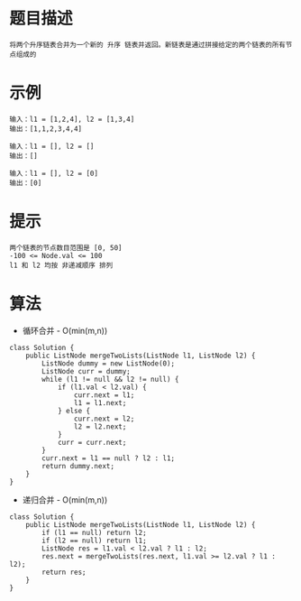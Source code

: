 # 题目描述
	将两个升序链表合并为一个新的 升序 链表并返回。新链表是通过拼接给定的两个链表的所有节点组成的

# 示例
	输入：l1 = [1,2,4], l2 = [1,3,4]
	输出：[1,1,2,3,4,4]

	输入：l1 = [], l2 = []
	输出：[]

	输入：l1 = [], l2 = [0]
	输出：[0]

# 提示
	两个链表的节点数目范围是 [0, 50]
	-100 <= Node.val <= 100
	l1 和 l2 均按 非递减顺序 排列

# 算法
* 循环合并 - O(min(m,n))
```
class Solution {
    public ListNode mergeTwoLists(ListNode l1, ListNode l2) {
        ListNode dummy = new ListNode(0);
        ListNode curr = dummy;
        while (l1 != null && l2 != null) {
            if (l1.val < l2.val) {
                curr.next = l1;
                l1 = l1.next;
            } else {
                curr.next = l2;
                l2 = l2.next;
            }
            curr = curr.next;
        }
        curr.next = l1 == null ? l2 : l1;
        return dummy.next;
    }
}
```

* 递归合并 - O(min(m,n))
```
class Solution {
    public ListNode mergeTwoLists(ListNode l1, ListNode l2) {
    	if (l1 == null) return l2;
        if (l2 == null) return l1;
        ListNode res = l1.val < l2.val ? l1 : l2;
        res.next = mergeTwoLists(res.next, l1.val >= l2.val ? l1 : l2);
        return res;
    }
}
```
